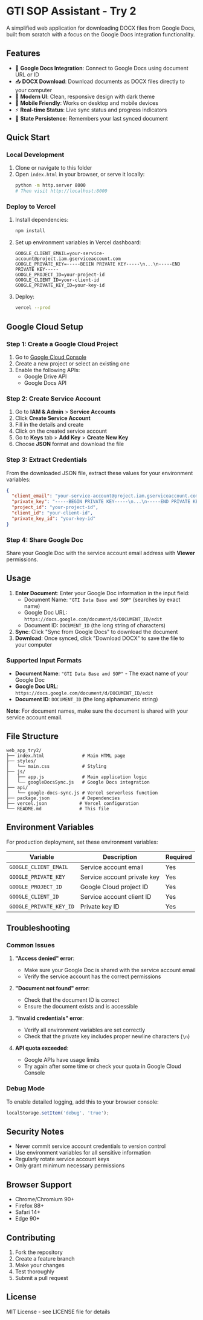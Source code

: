 # GTI SOP Assistant - Try 2

A simplified web application for downloading DOCX files from Google Docs, built from scratch with a focus on the Google Docs integration functionality.

## Features

- 🔗 **Google Docs Integration**: Connect to Google Docs using document URL or ID
- 📥 **DOCX Download**: Download documents as DOCX files directly to your computer
- 🎨 **Modern UI**: Clean, responsive design with dark theme
- 📱 **Mobile Friendly**: Works on desktop and mobile devices
- ⚡ **Real-time Status**: Live sync status and progress indicators
- 💾 **State Persistence**: Remembers your last synced document

## Quick Start

### Local Development

1. Clone or navigate to this folder
2. Open `index.html` in your browser, or serve it locally:
   ```bash
   python -m http.server 8000
   # Then visit http://localhost:8000
   ```

### Deploy to Vercel

1. Install dependencies:
   ```bash
   npm install
   ```

2. Set up environment variables in Vercel dashboard:
   ```
   GOOGLE_CLIENT_EMAIL=your-service-account@project.iam.gserviceaccount.com
   GOOGLE_PRIVATE_KEY=-----BEGIN PRIVATE KEY-----\n...\n-----END PRIVATE KEY-----
   GOOGLE_PROJECT_ID=your-project-id
   GOOGLE_CLIENT_ID=your-client-id
   GOOGLE_PRIVATE_KEY_ID=your-key-id
   ```

3. Deploy:
   ```bash
   vercel --prod
   ```

## Google Cloud Setup

### Step 1: Create a Google Cloud Project

1. Go to [Google Cloud Console](https://console.cloud.google.com/)
2. Create a new project or select an existing one
3. Enable the following APIs:
   - Google Drive API
   - Google Docs API

### Step 2: Create Service Account

1. Go to **IAM & Admin** > **Service Accounts**
2. Click **Create Service Account**
3. Fill in the details and create
4. Click on the created service account
5. Go to **Keys** tab > **Add Key** > **Create New Key**
6. Choose **JSON** format and download the file

### Step 3: Extract Credentials

From the downloaded JSON file, extract these values for your environment variables:

```json
{
  "client_email": "your-service-account@project.iam.gserviceaccount.com",
  "private_key": "-----BEGIN PRIVATE KEY-----\n...\n-----END PRIVATE KEY-----",
  "project_id": "your-project-id",
  "client_id": "your-client-id",
  "private_key_id": "your-key-id"
}
```

### Step 4: Share Google Doc

Share your Google Doc with the service account email address with **Viewer** permissions.

## Usage

1. **Enter Document**: Enter your Google Doc information in the input field:
   - Document Name: `"GTI Data Base and SOP"` (searches by exact name)
   - Google Doc URL: `https://docs.google.com/document/d/DOCUMENT_ID/edit`
   - Document ID: `DOCUMENT_ID` (the long string of characters)
2. **Sync**: Click "Sync from Google Docs" to download the document
3. **Download**: Once synced, click "Download DOCX" to save the file to your computer

### Supported Input Formats

- **Document Name**: `"GTI Data Base and SOP"` - The exact name of your Google Doc
- **Google Doc URL**: `https://docs.google.com/document/d/DOCUMENT_ID/edit`
- **Document ID**: `DOCUMENT_ID` (the long alphanumeric string)

**Note**: For document names, make sure the document is shared with your service account email.

## File Structure

```
web_app_try2/
├── index.html              # Main HTML page
├── styles/
│   └── main.css            # Styling
├── js/
│   ├── app.js              # Main application logic
│   └── googleDocsSync.js   # Google Docs integration
├── api/
│   └── google-docs-sync.js # Vercel serverless function
├── package.json            # Dependencies
├── vercel.json            # Vercel configuration
└── README.md              # This file
```

## Environment Variables

For production deployment, set these environment variables:

| Variable | Description | Required |
|----------|-------------|----------|
| `GOOGLE_CLIENT_EMAIL` | Service account email | Yes |
| `GOOGLE_PRIVATE_KEY` | Service account private key | Yes |
| `GOOGLE_PROJECT_ID` | Google Cloud project ID | Yes |
| `GOOGLE_CLIENT_ID` | Service account client ID | Yes |
| `GOOGLE_PRIVATE_KEY_ID` | Private key ID | Yes |

## Troubleshooting

### Common Issues

1. **"Access denied" error**:
   - Make sure your Google Doc is shared with the service account email
   - Verify the service account has the correct permissions

2. **"Document not found" error**:
   - Check that the document ID is correct
   - Ensure the document exists and is accessible

3. **"Invalid credentials" error**:
   - Verify all environment variables are set correctly
   - Check that the private key includes proper newline characters (`\n`)

4. **API quota exceeded**:
   - Google APIs have usage limits
   - Try again after some time or check your quota in Google Cloud Console

### Debug Mode

To enable detailed logging, add this to your browser console:
```javascript
localStorage.setItem('debug', 'true');
```

## Security Notes

- Never commit service account credentials to version control
- Use environment variables for all sensitive information
- Regularly rotate service account keys
- Only grant minimum necessary permissions

## Browser Support

- Chrome/Chromium 90+
- Firefox 88+
- Safari 14+
- Edge 90+

## Contributing

1. Fork the repository
2. Create a feature branch
3. Make your changes
4. Test thoroughly
5. Submit a pull request

## License

MIT License - see LICENSE file for details